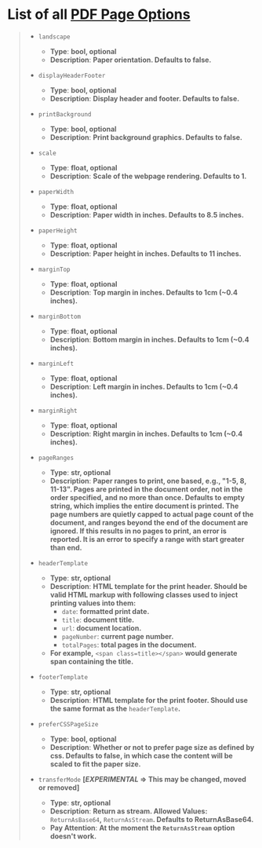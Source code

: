 # List of all [PDF Page Options](https://chromedevtools.github.io/devtools-protocol/tot/Page/#method-printToPDF)

> - ```landscape```
>     - **Type**: __bool, optional__
>     - **Description**: __Paper orientation. Defaults to false.__
> 
> - ```displayHeaderFooter```
>     - **Type**: __bool, optional__
>     - **Description**: __Display header and footer. Defaults to false.__
>     
> - ```printBackground```
>     - **Type**: __bool, optional__
>     - **Description**: __Print background graphics. Defaults to false.__
>     
> - ```scale```
>     - **Type**: __float, optional__
>     - **Description**: __Scale of the webpage rendering. Defaults to 1.__
>     
> - ```paperWidth```
>     - **Type**: __float, optional__
>     - **Description**: __Paper width in inches. Defaults to 8.5 inches.__
>     
> - ```paperHeight```
>     - **Type**: __float, optional__
>     - **Description**: __Paper height in inches. Defaults to 11 inches.__
>     
> - ```marginTop```
>     - **Type**: __float, optional__
>     - **Description**: __Top margin in inches. Defaults to 1cm (~0.4 inches).__
>     
> - ```marginBottom```
>     - **Type**: __float, optional__
>     - **Description**: __Bottom margin in inches. Defaults to 1cm (~0.4 inches).__
>     
> - ```marginLeft```
>     - **Type**: __float, optional__
>     - **Description**: __Left margin in inches. Defaults to 1cm (~0.4 inches).__
>     
> - ```marginRight```
>     - **Type**: __float, optional__
>     - **Description**: __Right margin in inches. Defaults to 1cm (~0.4 inches).__
>     
> - ```pageRanges```
>     - **Type**: __str, optional__
>     - **Description**: __Paper ranges to print, one based, e.g., "1-5, 8, 11-13". Pages are printed in the document order, not in the order specified, and no more than once. Defaults to empty string, which implies the entire document is printed. The page numbers are quietly capped to actual page count of the document, and ranges beyond the end of the document are ignored. If this results in no pages to print, an error is reported. It is an error to specify a range with start greater than end.__
>     
> - ```headerTemplate```
>     - **Type**: __str, optional__
>     - **Description**: __HTML template for the print header. Should be valid HTML markup with following classes used to inject printing values into them:__
>         - ``date``: __formatted print date.__
>         - ``title``: __document title.__
>         - ``url``: __document location.__
>         - ``pageNumber``: __current page number.__
>         - ``totalPages``: __total pages in the document.__
>     - __For example,__ ``<span class=title></span>`` __would generate span containing the title.__
>     
> - ```footerTemplate```
>     - **Type**: __str, optional__
>     - **Description**: __HTML template for the print footer. Should use the same format as the__ ``headerTemplate``__.__
>     
> - ```preferCSSPageSize```
>     - **Type**: __bool, optional__
>     - **Description**: __Whether or not to prefer page size as defined by css. Defaults to false, in which case the content will be scaled to fit the paper size.__
>     
> - ```transferMode``` **[*EXPERIMENTAL* => This may be changed, moved or removed]**
>     - **Type**: __str, optional__
>     - **Description**: __Return as stream. Allowed Values:__ ``ReturnAsBase64``__,__ ``ReturnAsStream``__. Defaults to ReturnAsBase64.__
>     - **Pay Attention**: __At the moment the ``ReturnAsStream`` option doesn't work.__